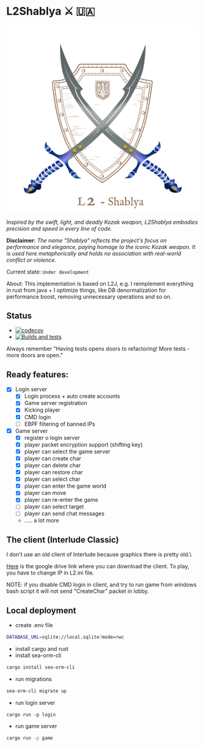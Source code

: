 # L2Shablya ⚔️ 🇺🇦

![Shablya](shablya.svg)

*Inspired by the swift, light, and deadly Kozak weapon, L2Shablya embodies precision and speed in every line of code.*

**Disclaimer**: *The name "Shablya" reflects the project's focus on performance and elegance, paying homage to the
iconic Kozak weapon. It is used here metaphorically and holds no association with real-world conflict or violence.*

Current state: `Under development`

About: This implementation is based on L2J, e.g. I reimplement everything in rust from java + I optimize things,
like DB denormalization for performance boost, removing unnecessary operations and so on.

## Status

- [![codecov](https://codecov.io/gh/artemijan/L2Shablya/branch/master/graph/badge.svg)](https://codecov.io/gh/artemijan/L2Shablya) 
- [![Builds and tests](https://github.com/artemijan/L2Shablya/actions/workflows/rust.yml/badge.svg)](https://github.com/artemijan/L2Shablya/actions/workflows/rust.yml)

Always remember "Having tests opens doors to refactoring! More tests - more doors are open."


## Ready features:

- [x] Login server
    - [x] Login process + auto create accounts
    - [x] Game server registration
    - [x] Kicking player
    - [x] CMD login
    - [ ] EBPF filtering of banned IPs
- [x] Game server
    - [x] register o login server
    - [x] player packet encryption support (shifting key)
    - [x] player can select the game server
    - [x] player can create char
    - [x] player can delete char
    - [x] player can restore char
    - [x] player can select char
    - [x] player can enter the game world
    - [x] player can move
    - [x] player can re-enter the game
    - [ ] player can select target
    - [ ] player can send chat messages
    - ..... a lot more

## The client (Interlude Classic)

I don't use an old client of Interlude because graphics there is pretty old.\

[Here](https://drive.google.com/file/d/1lL3Gv9p4v2yGGSiqRxShXS0xWU2LXcq8/view?usp=share_link) is the google drive link where
you can download the client. To play, you have to change IP in L2.ini file.

NOTE: if you disable CMD login in client, and try to run game from windows bash script it will not send "CreateChar" packet in lobby.

## Local deployment

- create .env file

```bash
DATABASE_URL=sqlite://local.sqlite?mode=rwc
```

- install cargo and rust
- install sea-orm-cli

```bash
cargo install sea-orm-cli
```

- run migrations

```bash
sea-orm-cli migrate up
```

- run login server

```bahs
cargo run -p login
```

- run game server

```bash
cargo run -p game
```
